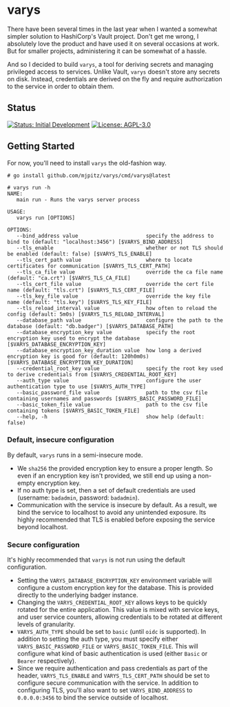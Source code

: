 # varys

There have been several times in the last year when I wanted a somewhat simpler solution to HashiCorp's Vault project.
Don't get me wrong, I absolutely love the product and have used it on several occasions at work. But for smaller
projects, administering it can be somewhat of a hassle.

And so I decided to build `varys`, a tool for deriving secrets and managing privileged access to services. Unlike
Vault, `varys` doesn't store any secrets on disk. Instead, credentials are derived on the fly and require authorization
to the service in order to obtain them.

## Status

[![Status: Initial Development][status-img]][status-link]
[![License: AGPL-3.0][license-img]][license-link]

[status-img]: https://img.shields.io/badge/Status-Initial%20Development-lightgrey?style=flat-square
[status-link]: docs/blueprints

[license-img]: https://img.shields.io/github/license/mjpitz/varys?label=License&style=flat-square
[license-link]: LICENSE

## Getting Started

For now, you'll need to install `varys` the old-fashion way.

```
# go install github.com/mjpitz/varys/cmd/varys@latest

# varys run -h
NAME:
   main run - Runs the varys server process

USAGE:
   varys run [OPTIONS]

OPTIONS:
   --bind_address value                      specify the address to bind to (default: "localhost:3456") [$VARYS_BIND_ADDRESS]
   --tls_enable                              whether or not TLS should be enabled (default: false) [$VARYS_TLS_ENABLE]
   --tls_cert_path value                     where to locate certificates for communication [$VARYS_TLS_CERT_PATH]
   --tls_ca_file value                       override the ca file name (default: "ca.crt") [$VARYS_TLS_CA_FILE]
   --tls_cert_file value                     override the cert file name (default: "tls.crt") [$VARYS_TLS_CERT_FILE]
   --tls_key_file value                      override the key file name (default: "tls.key") [$VARYS_TLS_KEY_FILE]
   --tls_reload_interval value               how often to reload the config (default: 5m0s) [$VARYS_TLS_RELOAD_INTERVAL]
   --database_path value                     configure the path to the database (default: "db.badger") [$VARYS_DATABASE_PATH]
   --database_encryption_key value           specify the root encryption key used to encrypt the database [$VARYS_DATABASE_ENCRYPTION_KEY]
   --database_encryption_key_duration value  how long a derived encryption key is good for (default: 120h0m0s) [$VARYS_DATABASE_ENCRYPTION_KEY_DURATION]
   --credential_root_key value               specify the root key used to derive credentials from [$VARYS_CREDENTIAL_ROOT_KEY]
   --auth_type value                         configure the user authentication type to use [$VARYS_AUTH_TYPE]
   --basic_password_file value               path to the csv file containing usernames and passwords [$VARYS_BASIC_PASSWORD_FILE]
   --basic_token_file value                  path to the csv file containing tokens [$VARYS_BASIC_TOKEN_FILE]
   --help, -h                                show help (default: false)

```

### Default, insecure configuration

By default, `varys` runs in a semi-insecure mode.

- We `sha256` the provided encryption key to ensure a proper length. So even if an encryption key isn't provided, we 
  still end up using a non-empty encryption key.
- If no auth type is set, then a set of default credentials are used (username: `badadmin`, password: `badadmin`).
- Communication with the service is insecure by default. As a result, we bind the service to localhost to avoid any 
  unintended exposure. Its highly recommended that TLS is enabled before exposing the service beyond localhost.

### Secure configuration

It's highly recommended that `varys` is not run using the default configuration.

- Setting the `VARYS_DATABASE_ENCRYPTION_KEY` environment variable will configure a custom encryption key for the 
  database. This is provided directly to the underlying badger instance.
- Changing the `VARYS_CREDENTIAL_ROOT_KEY` allows keys to be quickly rotated for the entire application. This value is
  mixed with service keys, and user service counters, allowing credentials to be rotated at different levels of 
  granularity.
- `VARYS_AUTH_TYPE` should be set to `basic` (until `oidc` is supported). In addition to setting the auth type, you
  must specify either `VARYS_BASIC_PASSWORD_FILE` or `VARYS_BASIC_TOKEN_FILE`. This will configure what kind of basic
  authentication is used (either `Basic` or `Bearer` respectively).
- Since we require authentication and pass credentials as part of the header, `VARYS_TLS_ENABLE` and 
  `VARYS_TLS_CERT_PATH` should be set to configure secure communication with the service. In addition to configuring 
  TLS, you'll also want to set `VARYS_BIND_ADDRESS` to `0.0.0.0:3456` to bind the service outside of localhost.
